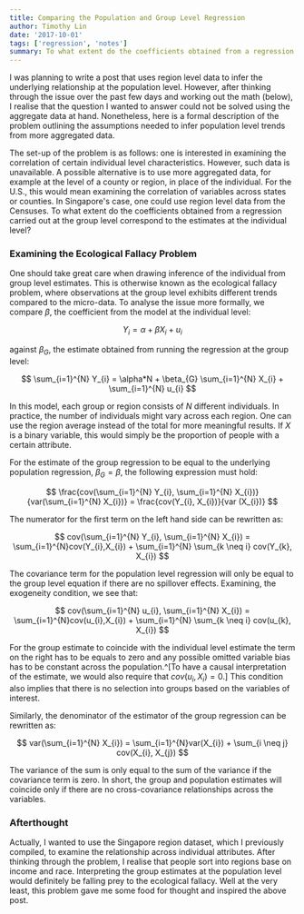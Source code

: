 ```yaml
---
title: Comparing the Population and Group Level Regression
author: Timothy Lin
date: '2017-10-01'
tags: ['regression', 'notes']
summary: To what extent do the coefficients obtained from a regression carried out at the group level correspond to the estimates at the individual level?
---
```


I was planning to write a post that uses region level data to infer the underlying relationship at the population level. However, after thinking through the issue over the past few days and working out the math (below), I realise that the question I wanted to answer could not be solved using the aggregate data at hand. Nonetheless, here is a formal description of the problem outlining the assumptions needed to infer population level trends from more aggregated data.

The set-up of the problem is as follows: one is interested in examining the correlation of certain individual level characteristics. However, such data is unavailable. A possible alternative is to use more aggregated data, for example at the level of a county or region, in place of the individual. For the U.S., this would mean examining the correlation of variables across states or counties. In Singapore's case, one could use region level data from the Censuses. To what extent do the coefficients obtained from a regression carried out at the group level correspond to the estimates at the individual level?

### Examining the Ecological Fallacy Problem

One should take great care when drawing inference of the individual from group level estimates. This is otherwise known as the ecological fallacy problem, where observations at the group level exhibits different trends compared to the micro-data. To analyse the issue more formally, we compare $\beta$, the coefficient from the model at the individual level:

$$
Y_{i} = \alpha + \beta X_{i} + u_{i}
$$

against $\beta_{G}$, the estimate obtained from running the regression at the group level:

$$
\sum_{i=1}^{N} Y_{i} = \alpha*N + \beta_{G} \sum_{i=1}^{N} X_{i} + \sum_{i=1}^{N} u_{i}
$$

In this model, each group or region consists of $N$ different individuals. In practice, the number of individuals might vary across each region. One can use the region average instead of the total for more meaningful results. If $X$ is a binary variable, this would simply be the proportion of people with a certain attribute.

For the estimate of the group regression to be equal to the underlying population regression, $\beta_{G} = \beta$, the following expression must hold:

$$
\frac{cov(\sum_{i=1}^{N} Y_{i}, \sum_{i=1}^{N} X_{i})}{var(\sum_{i=1}^{N} X_{i})} =
\frac{cov(Y_{i}, X_{i})}{var (X_{i})}
$$

The numerator for the first term on the left hand side can be rewritten as:

$$
cov(\sum_{i=1}^{N} Y_{i}, \sum_{i=1}^{N} X_{i}) =
\sum_{i=1}^{N}cov(Y_{i},X_{i}) + \sum_{i=1}^{N} \sum_{k \neq i} cov(Y_{k}, X_{i})
$$

The covariance term for the population level regression will only be equal to the group level equation if there are no spillover effects. Examining, the exogeneity condition, we see that:

$$
cov(\sum_{i=1}^{N} u_{i}, \sum_{i=1}^{N} X_{i}) =
\sum_{i=1}^{N}cov(u_{i},X_{i}) + \sum_{i=1}^{N} \sum_{k \neq i} cov(u_{k}, X_{i})
$$

For the group estimate to coincide with the individual level estimate the term on the right has to be equals to zero and any possible omitted variable bias has to be constant across the population.^[To have a causal interpretation of the estimate, we would also require that $cov(u_{i}, X_{i})=0$.] This condition also implies that there is no selection into groups based on the variables of interest.

Similarly, the denominator of the estimator of the group regression can be rewritten as:

$$
var(\sum_{i=1}^{N} X_{i}) = \sum_{i=1}^{N}var(X_{i}) + \sum_{i \neq j} cov(X_{i}, X_{j})
$$

The variance of the sum is only equal to the sum of the variance if the covariance term is zero. In short, the group and population estimates will coincide only if there are no cross-covariance relationships across the variables.

### Afterthought

Actually, I wanted to use the Singapore region dataset, which I previously compiled, to examine the relationship across individual attributes. After thinking through the problem, I realise that people sort into regions base on income and race. Interpreting the group estimates at the population level would definitely be falling prey to the ecological fallacy. Well at the very least, this problem gave me some food for thought and inspired the above post.
